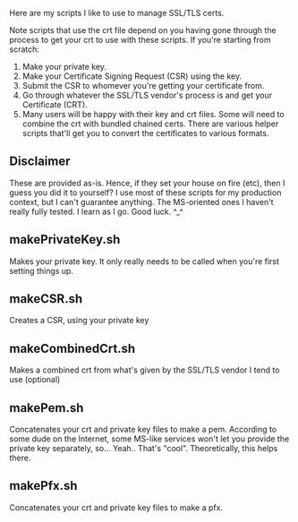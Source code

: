 Here are my scripts I like to use to manage SSL/TLS certs.

Note scripts that use the crt file depend on you having gone through the process to get your crt to use with these scripts. If you're starting from scratch:
 1. Make your private key.
 1. Make your Certificate Signing Request (CSR) using the key.
 1. Submit the CSR to whomever you're getting your certificate from.
 1. Go through whatever the SSL/TLS vendor's process is and get your Certificate (CRT).
 1. Many users will be happy with their key and crt files. Some will need to combine the crt with bundled chained certs. There are various helper scripts that'll get you to convert the certificates to various formats.

<h2>Disclaimer</h2>
These are provided as-is. Hence, if they set your house on fire (etc), then I guess you did it to yourself? I use most of these scripts for my production context, but I can't guarantee anything. The MS-oriented ones I haven't really fully tested. I learn as I go. Good luck. ^_^ 

<h2>makePrivateKey.sh</h2>
Makes your private key. It only really needs to be called when you're first setting things up.

<h2>makeCSR.sh</h2>
Creates a CSR, using your private key

<h2>makeCombinedCrt.sh</h2>
Makes a combined crt from what's given by the SSL/TLS vendor I tend to use (optional)

<h2>makePem.sh</h2>
Concatenates your crt and private key files to make a pem. According to some dude on the Internet, some MS-like services won't let you provide the private key separately, so... Yeah.. That's "cool". Theoretically, this helps there.

<h2>makePfx.sh</h2>
Concatenates your crt and private key files to make a pfx. 

